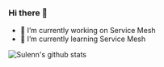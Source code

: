 ### Hi there 👋

<!--
**xichengliudui/xichengliudui** is a ✨ _special_ ✨ repository because its `README.md` (this file) appears on your GitHub profile.

Here are some ideas to get you started:

- 🔭 I’m currently working on ...
- 🌱 I’m currently learning ...
- 👯 I’m looking to collaborate on ...
- 🤔 I’m looking for help with ...
- 💬 Ask me about ...
- 📫 How to reach me: ...
- 😄 Pronouns: ...
- ⚡ Fun fact: ...
-->

- 🔭 I’m currently working on Service Mesh
- 🌱 I’m currently learning Service Mesh

![Sulenn's github stats](https://github-readme-stats.vercel.app/api?username=xichengliudui&count_private=true&show_icons=true&theme=radical)



